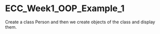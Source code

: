 # ECC_Week1_OOP_Example_1
Create a class Person and then we create objects of the class and display them.
